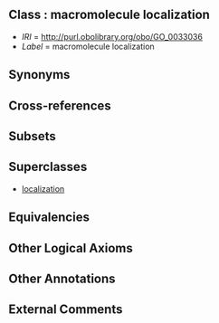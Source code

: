 
## Class : macromolecule localization

 * *IRI* = http://purl.obolibrary.org/obo/GO_0033036
 * *Label* = macromolecule localization

## Synonyms


## Cross-references


## Subsets


## Superclasses

 * [localization](../../GO/79/GO_0051179.md)

## Equivalencies


## Other Logical Axioms


## Other Annotations


## External Comments

